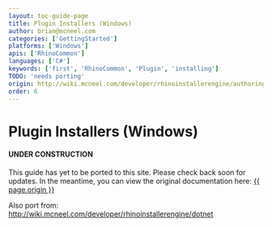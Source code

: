 ```yaml
---
layout: toc-guide-page
title: Plugin Installers (Windows)
author: brian@mcneel.com
categories: ['GettingStarted']
platforms: ['Windows']
apis: ['RhinoCommon']
languages: ['C#']
keywords: ['first', 'RhinoCommon', 'Plugin', 'installing']
TODO: 'needs porting'
origin: http://wiki.mcneel.com/developer/rhinoinstallerengine/authoring
order: 6
---
```



# Plugin Installers (Windows)

<div class="bs-callout bs-callout-danger">
  <h4>UNDER CONSTRUCTION</h4>
  <p>This guide has yet to be ported to this site.  Please check back soon for updates.  
  In the meantime, you can view the original documentation here:
  <a href="{{ page.origin }}">{{ page.origin }}</a></p>
</div>

Also port from: http://wiki.mcneel.com/developer/rhinoinstallerengine/dotnet
